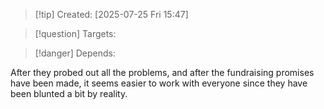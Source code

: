 
>[!tip] Created: [2025-07-25 Fri 15:47]

>[!question] Targets: 

>[!danger] Depends: 

After they probed out all the problems, and after the fundraising promises have been made, it seems easier to work with everyone since they have been blunted a bit by reality.